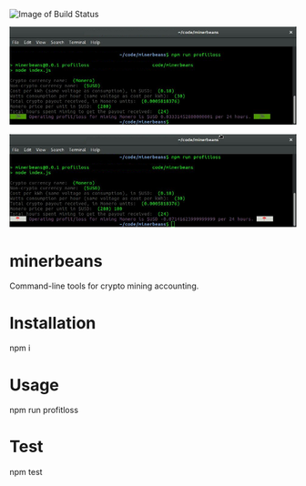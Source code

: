 ![Image of Build Status](https://travis-ci.org/nottoseethesun/minerbeans.svg?branch=master)

![Screenshot of Example Run, Profitable](./resources/screenshot-profit.jpg)

![Screenshot of Example Run, Unprofitable](./resources/screenshot-loss.jpg)

# minerbeans
Command-line tools for crypto mining accounting.

# Installation
npm i

# Usage
npm run profitloss

# Test
npm test
